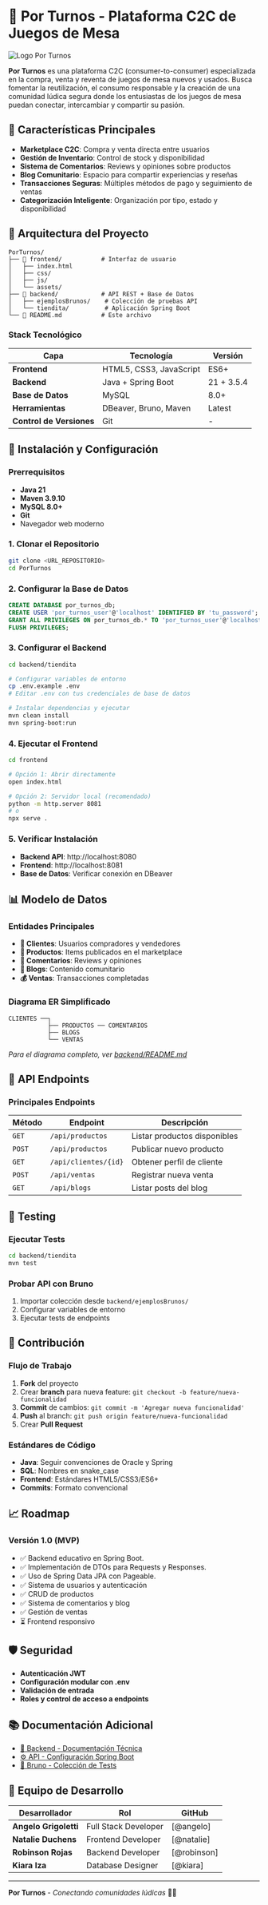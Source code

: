 # 🎲 Por Turnos - Plataforma C2C de Juegos de Mesa

![Logo Por Turnos](frontend/assets/img/LogoPorTurnos.png)

**Por Turnos** es una plataforma C2C (consumer-to-consumer) especializada en la compra, venta y reventa de juegos de mesa nuevos y usados. Busca fomentar la reutilización, el consumo responsable y la creación de una comunidad lúdica segura donde los entusiastas de los juegos de mesa puedan conectar, intercambiar y compartir su pasión.

## 🎯 Características Principales

- **Marketplace C2C**: Compra y venta directa entre usuarios
- **Gestión de Inventario**: Control de stock y disponibilidad
- **Sistema de Comentarios**: Reviews y opiniones sobre productos
- **Blog Comunitario**: Espacio para compartir experiencias y reseñas
- **Transacciones Seguras**: Múltiples métodos de pago y seguimiento de ventas
- **Categorización Inteligente**: Organización por tipo, estado y disponibilidad

## 📌 Arquitectura del Proyecto

```
PorTurnos/
├── 📁 frontend/           # Interfaz de usuario
│   ├── index.html
│   ├── css/
│   ├── js/
│   └── assets/
├── 📁 backend/            # API REST + Base de Datos
│   ├── ejemplosBrunos/    # Colección de pruebas API
│   └── tiendita/          # Aplicación Spring Boot
└── 📄 README.md           # Este archivo
```

### Stack Tecnológico

| Capa | Tecnología | Versión |
|------|------------|---------|
| **Frontend** | HTML5, CSS3, JavaScript | ES6+ |
| **Backend** | Java + Spring Boot | 21 + 3.5.4 |
| **Base de Datos** | MySQL | 8.0+ |
| **Herramientas** | DBeaver, Bruno, Maven | Latest |
| **Control de Versiones** | Git | - |

## 🚀 Instalación y Configuración

### Prerrequisitos

- **Java 21**
- **Maven 3.9.10**
- **MySQL 8.0+**
- **Git**
- Navegador web moderno

### 1. Clonar el Repositorio

```bash
git clone <URL_REPOSITORIO>
cd PorTurnos
```

### 2. Configurar la Base de Datos

```sql
CREATE DATABASE por_turnos_db;
CREATE USER 'por_turnos_user'@'localhost' IDENTIFIED BY 'tu_password';
GRANT ALL PRIVILEGES ON por_turnos_db.* TO 'por_turnos_user'@'localhost';
FLUSH PRIVILEGES;
```

### 3. Configurar el Backend

```bash
cd backend/tiendita

# Configurar variables de entorno
cp .env.example .env
# Editar .env con tus credenciales de base de datos

# Instalar dependencias y ejecutar
mvn clean install
mvn spring-boot:run
```

### 4. Ejecutar el Frontend

```bash
cd frontend

# Opción 1: Abrir directamente
open index.html

# Opción 2: Servidor local (recomendado)
python -m http.server 8081
# o
npx serve .
```

### 5. Verificar Instalación

- **Backend API**: http://localhost:8080
- **Frontend**: http://localhost:8081
- **Base de Datos**: Verificar conexión en DBeaver

## 📊 Modelo de Datos

### Entidades Principales

- **👤 Clientes**: Usuarios compradores y vendedores
- **🎲 Productos**: Items publicados en el marketplace
- **💬 Comentarios**: Reviews y opiniones
- **📝 Blogs**: Contenido comunitario
- **💰 Ventas**: Transacciones completadas

### Diagrama ER Simplificado

```
CLIENTES ──┐
           ├── PRODUCTOS ── COMENTARIOS
           ├── BLOGS
           └── VENTAS
```

*Para el diagrama completo, ver [backend/README.md](backend/README.md)*

## 🔧 API Endpoints

### Principales Endpoints

| Método | Endpoint | Descripción |
|--------|----------|-------------|
| `GET` | `/api/productos` | Listar productos disponibles |
| `POST` | `/api/productos` | Publicar nuevo producto |
| `GET` | `/api/clientes/{id}` | Obtener perfil de cliente |
| `POST` | `/api/ventas` | Registrar nueva venta |
| `GET` | `/api/blogs` | Listar posts del blog |

## 🧪 Testing

### Ejecutar Tests

```bash
cd backend/tiendita
mvn test
```

### Probar API con Bruno

1. Importar colección desde `backend/ejemplosBrunos/`
2. Configurar variables de entorno
3. Ejecutar tests de endpoints

## 🤝 Contribución

### Flujo de Trabajo

1. **Fork** del proyecto
2. Crear **branch** para nueva feature: `git checkout -b feature/nueva-funcionalidad`
3. **Commit** de cambios: `git commit -m 'Agregar nueva funcionalidad'`
4. **Push** al branch: `git push origin feature/nueva-funcionalidad`
5. Crear **Pull Request**

### Estándares de Código

- **Java**: Seguir convenciones de Oracle y Spring
- **SQL**: Nombres en snake_case
- **Frontend**: Estándares HTML5/CSS3/ES6+
- **Commits**: Formato convencional

## 📈 Roadmap

### Versión 1.0 (MVP)

- ✅ Backend educativo en Spring Boot.
- ✅ Implementación de DTOs para Requests y Responses.
- ✅ Uso de Spring Data JPA con Pageable.
- ✅ Sistema de usuarios y autenticación
- ✅ CRUD de productos
- ✅ Sistema de comentarios y blog
- ✅ Gestión de ventas
- ⏳ Frontend responsivo

## 🛡️ Seguridad

- **Autenticación JWT**
- **Configuración modular con .env**
- **Validación de entrada**
- **Roles y control de acceso a endpoints**

## 📚 Documentación Adicional

- [🔧 Backend - Documentación Técnica](backend/README.md)
- [⚙️ API - Configuración Spring Boot](backend/tiendita/README.md)
- [🧪 Bruno - Colección de Tests](backend/ejemplosBrunos/)

## 👥 Equipo de Desarrollo

| Desarrollador | Rol | GitHub |
|---------------|-----|---------|
| **Angelo Grigoletti** | Full Stack Developer | [@angelo] |
| **Natalie Duchens** | Frontend Developer | [@natalie] |
| **Robinson Rojas** | Backend Developer | [@robinson] |
| **Kiara Iza** | Database Designer | [@kiara] |

---

**Por Turnos** - *Conectando comunidades lúdicas* 🎲✨